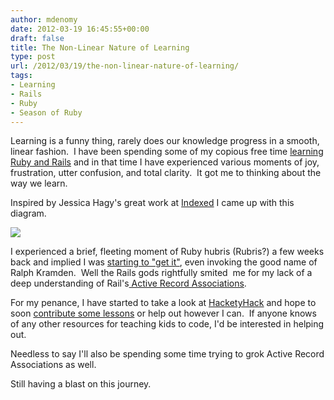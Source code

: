 ```yaml
---
author: mdenomy
date: 2012-03-19 16:45:55+00:00
draft: false
title: The Non-Linear Nature of Learning
type: post
url: /2012/03/19/the-non-linear-nature-of-learning/
tags:
- Learning
- Rails
- Ruby
- Season of Ruby
---
```


Learning is a funny thing, rarely does our knowledge progress in a smooth, linear fashion.  I have been spending some of my copious free time [learning Ruby and Rails](http://mdenomy.wordpress.com/category/season-of-ruby/) and in that time I have experienced various moments of joy, frustration, utter confusion, and total clarity.  It got me to thinking about the way we learn.

Inspired by Jessica Hagy's great work at [Indexed](http://thisisindexed.com/) I came up with this diagram.

[![](http://mdenomy.files.wordpress.com/2012/03/learning.png)
](http://mdenomy.files.wordpress.com/2012/03/learning.png)

I experienced a brief, fleeting moment of Ruby hubris (Rubris?) a few weeks back and implied I was [starting to "get it"](http://mdenomy.wordpress.com/2012/03/02/rails-starting-to-click/), even invoking the good name of Ralph Kramden.  Well the Rails gods rightfully smited  me for my lack of a deep understanding of Rail's[ Active Record Associations](http://guides.rubyonrails.org/association_basics.html).

For my penance, I have started to take a look at [HacketyHack](http://hackety.com/) and hope to soon [contribute some lessons](https://github.com/hacketyhack/hackety_hack-lessons) or help out however I can.  If anyone knows of any other resources for teaching kids to code, I'd be interested in helping out.

Needless to say I'll also be spending some time trying to grok Active Record Associations as well.

Still having a blast on this journey.
